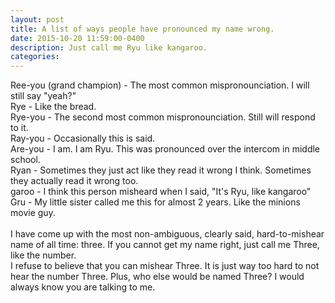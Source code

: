 ```yaml
---
layout: post
title: A list of ways people have pronounced my name wrong.
date: 2015-10-20 11:59:00-0400
description: Just call me Ryu like kangaroo.
categories:
---
```

Ree-you (grand champion) - The most common mispronounciation. I will still say "yeah?"
<br>Rye - Like the bread.
<br>Rye-you - The second most common mispronounciation. Still will respond to it.
<br>Ray-you - Occasionally this is said.
<br>Are-you - I am. I am Ryu. This was pronounced over the intercom in middle school.
<br>Ryan - Sometimes they just act like they read it wrong I think. Sometimes they actually read it wrong too.
<br>garoo - I think this person misheard when I said, "It's Ryu, like kangaroo"
<br>Gru - My little sister called me this for almost 2 years. Like the minions movie guy.
<br> 
<br>I have come up with the most non-ambiguous, clearly said, hard-to-mishear name of all time: three. If you cannot get my name right, just call me Three, like the number.
<br>I refuse to believe that you can mishear Three. It is just way too hard to not hear the number Three. Plus, who else would be named Three? I would always know you are talking to me.
